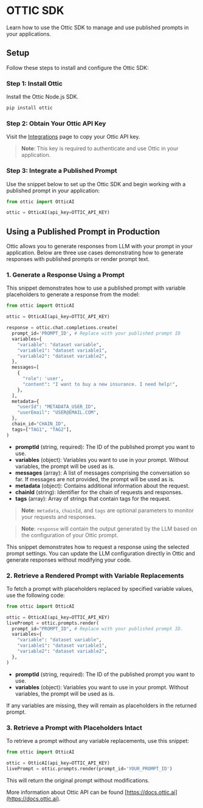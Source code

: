 # OTTIC SDK

Learn how to use the Ottic SDK to manage and use published prompts in your applications.

## Setup

Follow these steps to install and configure the Ottic SDK:

### Step 1: Install Ottic

Install the Ottic Node.js SDK.

```bash
pip install ottic
```

### Step 2: Obtain Your Ottic API Key

Visit the [Integrations](https://app.ottic.ai/integrations) page to copy your Ottic API key.

> **Note**: This key is required to authenticate and use Ottic in your application.

### Step 3: Integrate a Published Prompt

Use the snippet below to set up the Ottic SDK and begin working with a published prompt in your application:

```python
from ottic import OtticAI

ottic = OtticAI(api_key=OTTIC_API_KEY)
```

## Using a Published Prompt in Production

Ottic allows you to generate responses from LLM with your prompt in your application. Below are three use cases demonstrating how to generate responses with published prompts or render prompt text.

### 1. Generate a Response Using a Prompt

This snippet demonstrates how to use a published prompt with variable placeholders to generate a response from the model:

```python
from ottic import OtticAI

ottic = OtticAI(api_key=OTTIC_API_KEY)

response = ottic.chat.completions.create(
  prompt_id='PROMPT_ID', # Replace with your published prompt ID
  variables={
    "variable": "dataset variable",
    "variable1": "dataset variable1",
    "variable2": "dataset variable2",
  },
  messages=[
    {
      "role": 'user',
      "content": "I want to buy a new insurance. I need help!",
    },
  ],
  metadata={
    "userId": "METADATA_USER_ID",
    "userEmail": "USER@EMAIL.COM",
  },
  chain_id="CHAIN_ID",
  tags=["TAG1", "TAG2"],
)
```

- **promptId** (string, required): The ID of the published prompt you want to use.
- **variables** (object): Variables you want to use in your prompt. Without variables, the prompt will be used as is.
- **messages** (array): A list of messages comprising the conversation so far. If messages are not provided, the prompt will be used as is.
- **metadata** (object): Contains additional information about the request.
- **chainId** (string): Identifier for the chain of requests and responses.
- **tags** (array): Array of strings that contain tags for the request.

> **Note**: `metadata`, `chainId`, and `tags` are optional parameters to monitor your requests and responses.

> **Note**: `response` will contain the output generated by the LLM based on the configuration of your Ottic prompt.

This snippet demonstrates how to request a response using the selected prompt settings. You can update the LLM configuration directly in Ottic and generate responses without modifying your code.

### 2. Retrieve a Rendered Prompt with Variable Replacements

To fetch a prompt with placeholders replaced by specified variable values, use the following code:

```python
from ottic import OtticAI

ottic = OtticAI(api_key=OTTIC_API_KEY)
livePrompt = ottic.prompts.render(
  prompt_id="PROMPT_ID", # Replace with your published prompt ID.
  variables={
    "variable": "dataset variable",
    "variable1": "dataset variable1",
    "variable2": "dataset variable2",
  },
)
```

- **promptId** (string, required): The ID of the published prompt you want to use.
- **variables** (object): Variables you want to use in your prompt. Without variables, the prompt will be used as is.

If any variables are missing, they will remain as placeholders in the returned prompt.

### 3. Retrieve a Prompt with Placeholders Intact

To retrieve a prompt without any variable replacements, use this snippet:

```python
from ottic import OtticAI

ottic = OtticAI(api_key=OTTIC_API_KEY)
livePrompt = ottic.prompts.render(prompt_id='YOUR_PROMPT_ID')
```

This will return the original prompt without modifications.



More information about Ottic API can be found [https://docs.ottic.ai](https://docs.ottic.ai).